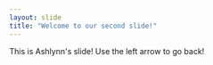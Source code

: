 ```yaml
---
layout: slide
title: "Welcome to our second slide!"
---
```

This is Ashlynn's slide!
Use the left arrow to go back!
